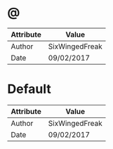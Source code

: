# @
| Attribute | Value |
| ---  | ---     |
| Author | SixWingedFreak |
| Date | 09/02/2017 |
# Default
| Attribute | Value |
| ---  | ---     |
| Author | SixWingedFreak |
| Date | 09/02/2017 |
